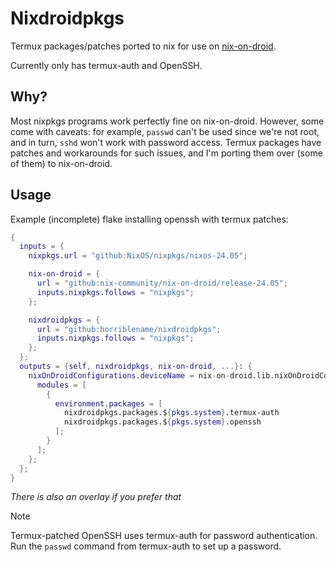 # Nixdroidpkgs

Termux packages/patches ported to nix for use on [nix-on-droid](https://github.com/nix-community/nix-on-droid).

Currently only has termux-auth and OpenSSH.

## Why?

Most nixpkgs programs work perfectly fine on nix-on-droid. However, some come
with caveats: for example, `passwd` can't be used since we're not root, and in
turn, `sshd` won't work with password access. Termux packages have patches and
workarounds for such issues, and I'm porting them over (some of them) to
nix-on-droid.

## Usage

Example (incomplete) flake installing openssh with termux patches:

```nix
{
  inputs = {
    nixpkgs.url = "github:NixOS/nixpkgs/nixos-24.05";

    nix-on-droid = {
      url = "github:nix-community/nix-on-droid/release-24.05";
      inputs.nixpkgs.follows = "nixpkgs";
    };

    nixdroidpkgs = {
      url = "github:horriblename/nixdroidpkgs";
      inputs.nixpkgs.follows = "nixpkgs";
    };
  };
  outputs = {self, nixdroidpkgs, nix-on-droid, ...}: {
    nixOnDroidConfigurations.deviceName = nix-on-droid.lib.nixOnDroidConfiguration {
      modules = [
        {
          environment.packages = [
            nixdroidpkgs.packages.${pkgs.system}.termux-auth
            nixdroidpkgs.packages.${pkgs.system}.openssh
          ];
        }
      ];
    };
  };
}
```

*There is also an overlay if you prefer that*

> [!NOTE]
> 
> Termux-patched OpenSSH uses termux-auth for password authentication. Run the `passwd` command
> from termux-auth to set up a password.
